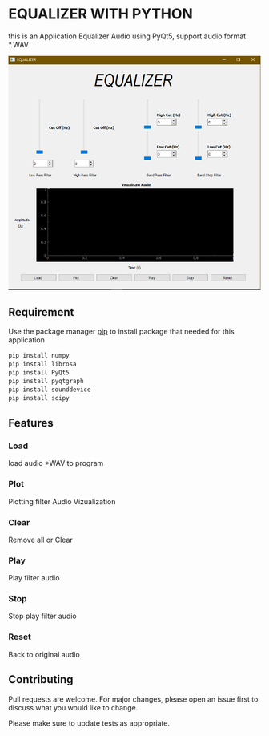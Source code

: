 # EQUALIZER WITH PYTHON

this is an Application Equalizer Audio using PyQt5, support audio format *.WAV

![image](\img\UI.png)

## Requirement

Use the package manager [pip](https://pip.pypa.io/en/stable/) to install
package that needed for this application

```bash
pip install numpy
pip install librosa
pip install PyQt5
pip install pyqtgraph
pip install sounddevice
pip install scipy
```

## Features
### Load
load audio *WAV to program
### Plot
Plotting filter Audio Vizualization 
### Clear
Remove all or Clear
### Play
Play filter audio
### Stop
Stop play filter audio
### Reset
Back to original audio

## Contributing
Pull requests are welcome. For major changes, please open an issue first to discuss what you would like to change.

Please make sure to update tests as appropriate.

